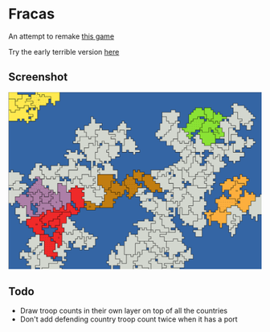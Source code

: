 # Fracas

An attempt to remake [this game](http://www.smozzie.com/fracas.html)

Try the early terrible version [here](http://fracas.caseyhoward.net)

## Screenshot

![gameboard](./docs/gameboard.png)


## Todo

- Draw troop counts in their own layer on top of all the countries
- Don't add defending country troop count twice when it has a port